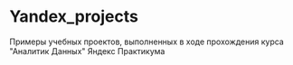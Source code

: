# Yandex_projects
Примеры учебных проектов, выполненных в ходе прохождения курса "Аналитик Данных" Яндекс Практикума
